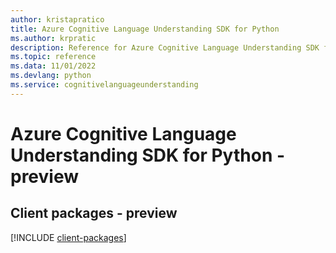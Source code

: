 ```yaml
---
author: kristapratico
title: Azure Cognitive Language Understanding SDK for Python
ms.author: krpratic
description: Reference for Azure Cognitive Language Understanding SDK for Python
ms.topic: reference
ms.data: 11/01/2022
ms.devlang: python
ms.service: cognitivelanguageunderstanding
---
```

# Azure Cognitive Language Understanding SDK for Python - preview

## Client packages - preview
[!INCLUDE [client-packages](cognitive-language-understanding-client-index.md)]